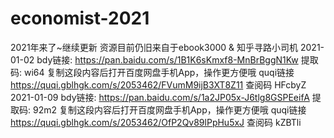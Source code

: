 # economist-2021
2021年来了~继续更新
资源目前仍旧来自于ebook3000 & 知乎寻路小司机
2021-01-02  bdy链接: https://pan.baidu.com/s/1B1K6sKmxf8-MnBrBggN1Kw 提取码: wi64 复制这段内容后打开百度网盘手机App，操作更方便哦
quqi链接 https://quqi.gblhgk.com/s/2053462/FVumM9ijB3XT8Z11 查阅码 HFcbyZ
2021-01-09  bdy链接: https://pan.baidu.com/s/1a2JP05x-J6tlg8GSPEeifA 提取码: 92m2 复制这段内容后打开百度网盘手机App，操作更方便哦
quqi链接 https://quqi.gblhgk.com/s/2053462/OfP2Qv89lPpHu5xJ 查阅码 kZBTli
